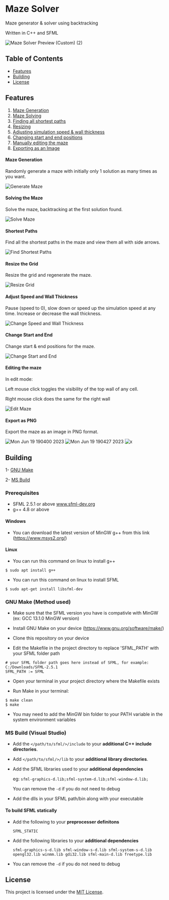 # Maze Solver

Maze generator & solver using backtracking

Written in C++ and SFML

![Maze Solver Preview (Custom) (2)](https://github.com/RamezzE/MazeSolver/assets/117018553/d085fe87-25e9-4ca6-a95d-1dbff72bda11)

## Table of Contents

- [Features](#features)
- [Building](#building)
- [License](#license)

## Features

1. [Maze Generation](#maze-generation)
2. [Maze Solving](#solving-the-maze)
3. [Finding all shortest paths](#shortest-paths)
4. [Resizing](#resize-the-grid)
5. [Adjusting simulation speed & wall thickness](#adjust-speed-and-wall-thickness)
6. [Changing start and end positions](#change-start-and-end)
7. [Manually editing the maze](#editing-the-maze)
8. [Exporting as an Image](#export-as-png)

#### Maze Generation
Randomly generate a maze with initially only 1 solution as many times as you want.

![Generate Maze](https://github.com/RamezzE/MazeSolver/assets/117018553/70736759-a81c-477e-91d0-2b75ae6226f6)

#### Solving the Maze

Solve the maze, backtracking at the first solution found.

![Solve Maze](https://github.com/RamezzE/MazeSolver/assets/117018553/20e7a1a7-7b2b-422a-a341-fda032ba3899)

#### Shortest Paths

Find all the shortest paths in the maze and view them all with side arrows.

![Find Shortest Paths](https://github.com/RamezzE/MazeSolver/assets/117018553/a47ff963-a086-4b5d-b6a3-a6c40b479f82)

#### Resize the Grid

Resize the grid and regenerate the maze.

![Resize Grid](https://github.com/RamezzE/MazeSolver/assets/117018553/862d611b-1f15-41ed-a588-4e21aa3b13e7)

#### Adjust Speed and Wall Thickness

Pause (speed to 0), slow down or speed up the simulation speed at any time.
Increase or decrease the wall thickness.

![Change Speed and Wall Thickness](https://github.com/RamezzE/MazeSolver/assets/117018553/184d2d6c-7ddc-4a03-b3a7-991b0c93e10e)

#### Change Start and End
Change start & end positions for the maze.

![Change Start and End](https://github.com/RamezzE/MazeSolver/assets/117018553/79a24c1b-83c1-46c4-9edf-a364f5026fd2)

#### Editing the maze

In edit mode:

Left mouse click toggles the visibility of the top wall of any cell.

Right mouse click does the same for the right wall

![Edit Maze](https://github.com/RamezzE/MazeSolver/assets/117018553/ba40b93f-bdd6-4b58-b91e-9309bff536b4)

#### Export as PNG
Export the maze as an image in PNG format.

![Mon Jun 19 190400 2023](https://github.com/RamezzE/MazeSolver/assets/117018553/a701b76e-c15c-40ef-99f9-9f6db6091461)
![Mon Jun 19 190427 2023](https://github.com/RamezzE/MazeSolver/assets/117018553/d02d0c28-9f72-4678-96fe-52060e51361f)
![x](https://github.com/RamezzE/MazeSolver/assets/117018553/965935ee-efa2-4729-9d4c-475bf89ab6f1)

## Building
1- [GNU Make](#gnu-make-method-used)

2- [MS Build](#ms-build-visual-studio)

### Prerequisites

- SFML 2.5.1 or above www.sfml-dev.org
- g++ 4.8 or above 

#### Windows

- You can download the latest version of MinGW g++ from this link (https://www.msys2.org/)

#### Linux
- You can run this command on linux to install g++
```
$ sudo apt install g++
```

- You can run this command on linux to install SFML

```
$ sudo apt-get install libsfml-dev
```

### GNU Make (Method used)

- Make sure that the SFML version you have is compativle with MinGW (ex: GCC 13.1.0 MinGW version)

- Install GNU Make on your device (https://www.gnu.org/software/make/)

- Clone this repository on your device

- Edit the Makefile in the project directory to replace 'SFML_PATH' with your SFML folder path
```
# your SFML folder path goes here instead of SFML, for example: C:/Downloads/SFML-2.5.1
SFML_PATH := SFML
```

- Open your terminal in your project directory where the Makefile exists

- Run Make in your terminal:

```
$ make clean
$ make
```

- You may need to add the MinGW bin folder to your PATH variable in the system environment variables

### MS Build (Visual Studio)

- Add the `</path/to/sfml/>/include` to your **additional C++ include directories**.
- Add `</path/to/sfml/>/lib` to your **additional library directories**.
- Add the SFML libraries used to your **additional dependencies** 

    eg: 
     ``
     sfml-graphics-d.lib;sfml-system-d.lib;sfml-window-d.lib;
     ``
  
   You can remove the ``-d`` if you do not need to debug

- Add the dlls in your SFML path/bin along with your executable

#### To build SFML statically 
- Add the following to your **preprocesser definitons**
  
  ``SFML_STATIC``
  
- Add the following libraries to your **additional dependencies**

  ``
  sfml-graphics-s-d.lib sfml-window-s-d.lib sfml-system-s-d.lib opengl32.lib winmm.lib gdi32.lib sfml-main-d.lib freetype.lib
  ``

- You can remove the ``-d`` if you do not need to debug
  
## License

This project is licensed under the [MIT License](LICENSE).
